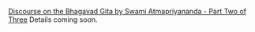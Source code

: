 [Discourse on the Bhagavad Gita by Swami Atmapriyananda - Part Two of Three](https://www.youtube.com/watch?v=qraxOSbRYVc)
Details coming soon.
